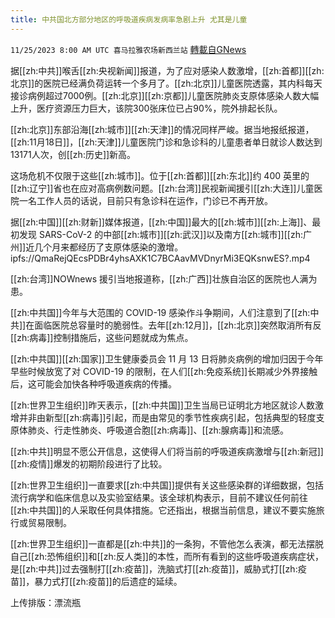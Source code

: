 ```yaml
---
title: 中共国北方部分地区的呼吸道疾病发病率急剧上升 尤其是儿童
---
```

`11/25/2023 8:00 AM UTC 喜马拉雅农场新西兰站` [轉載自GNews](https://gnews.org/articles/2035674)

据[[zh:中共]]喉舌[[zh:央视新闻]]报道，为了应对感染人数激增，[[zh:首都]][[zh:北京]]的医院已经满负荷运转一个多月了。[[zh:北京]]儿童医院透露，其内科每天接诊病例超过7000例。[[zh:北京]][[zh:京都]]儿童医院肺炎支原体感染人数大幅上升，医疗资源压力巨大，该院300张床位已占90%，院外排起长队。 

[[zh:北京]]东部沿海[[zh:城市]][[zh:天津]]的情况同样严峻。据当地报纸报道，[[zh:11月18日]]，[[zh:天津]]儿童医院门诊和急诊科的儿童患者单日就诊人数达到13171人次，创[[zh:历史]]新高。 

这场危机不仅限于这些[[zh:城市]]。位于[[zh:首都]][[zh:东北]]约 400 英里的[[zh:辽宁]]省也在应对高病例数问题。[[zh:台湾]]民视新闻援引[[zh:大连]]儿童医院一名工作人员的话说，目前只有急诊科在运作，门诊已不再开放。 

据[[zh:中国]][[zh:财新]]媒体报道，[[zh:中国]]最大的[[zh:城市]][[zh:上海]]、最初发现 SARS-CoV-2 的中部[[zh:城市]][[zh:武汉]]以及南方[[zh:城市]][[zh:广州]]近几个月来都经历了支原体感染的激增。 
ipfs://QmaRejQEcsPDBr4yhsAXK1C7BCAavMVDnyrMi3EQKsnwES?.mp4

[[zh:台湾]]NOWnews 援引当地报道称，[[zh:广西]]壮族自治区的医院也人满为患。 

[[zh:中共国]]今年与大范围的 COVID-19 感染作斗争期间，人们注意到了[[zh:中共]]在面临医院总容量时的脆弱性。去年[[zh:12月]]，[[zh:北京]]突然取消所有反[[zh:病毒]]控制措施后，这些问题就成为焦点。 

[[zh:中共国]][[zh:国家]]卫生健康委员会 11 月 13 日将肺炎病例的增加归因于今年早些时候放宽了对 COVID-19 的限制，在人们[[zh:免疫系统]]长期减少外界接触后，这可能会加快各种呼吸道疾病的传播。 

[[zh:世界卫生组织]]昨天表示，[[zh:中共国]]卫生当局已证明北方地区就诊人数激增并非由新型[[zh:病毒]]引起，而是由常见的季节性疾病引起，包括典型的轻度支原体肺炎、行走性肺炎、呼吸道合胞[[zh:病毒]]、[[zh:腺病毒]]和流感。 

[[zh:中共]]明显不愿公开信息，这使得人们将当前的呼吸道疾病激增与[[zh:新冠]][[zh:疫情]]爆发的初期阶段进行了比较。 

[[zh:世界卫生组织]]一直要求[[zh:中共国]]提供有关这些感染群的详细数据，包括流行病学和临床信息以及实验室结果。该全球机构表示，目前不建议任何前往[[zh:中共国]]的人采取任何具体措施。它还指出，根据当前信息，建议不要实施旅行或贸易限制。

[[zh:世界卫生组织]]一直都是[[zh:中共]]的一条狗，不管他怎么表演，都无法摆脱自己[[zh:恐怖组织]]和[[zh:反人类]]的本性，而所有看到的这些呼吸道疾病症状，是[[zh:中共]]过去强制打[[zh:疫苗]]，洗脑式打[[zh:疫苗]]，威胁式打[[zh:疫苗]]，暴力式打[[zh:疫苗]]的后遗症的延续。

上传排版：漂流瓶
